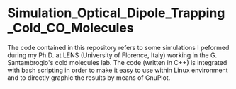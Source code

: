 # Simulation_Optical_Dipole_Trapping_Cold_CO_Molecules

The code contained in this repository refers to some simulations I peformed during my Ph.D. at LENS (University of Florence, Italy) working in the G. Santambrogio's 
cold molecules lab. The code (written in C++) is integrated with bash scripting in order to make it easy to use within Linux environment and to directly graphic the 
results by means of GnuPlot.
